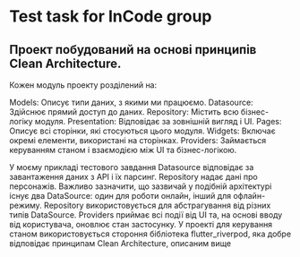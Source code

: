 # Test task for InCode group

## Проект побудований на основі принципів Clean Architecture.

Кожен модуль проекту розділений на:

Models: Описує типи даних, з якими ми працюємо.
Datasource: Здійснює прямий доступ до даних.
Repository: Містить всю бізнес-логіку модуля.
Presentation: Відповідає за зовнішній вигляд і UI.
Pages: Описує всі сторінки, які стосуються цього модуля.
Widgets: Включає окремі елементи, використані на сторінках.
Providers: Займається керуванням станом і взаємодією між UI та бізнес-логікою.

У моєму прикладі тестового завдання Datasource відповідає за завантаження даних з API і їх парсинг.
Repository надає дані про персонажів. Важливо зазначити, що зазвичай у подібній архітектурі існує два DataSource: один для роботи онлайн, інший для офлайн-режиму. Repository використовується для абстрагування від різних типів DataSource.
Providers приймає всі події від UI та, на основі вводу від користувача, оновлює стан застосунку.
У проекті для керування станом використовується стороння бібліотека flutter_riverpod, яка добре відповідає принципам Clean Architecture, описаним вище

